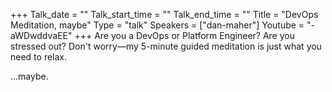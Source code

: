 +++
Talk_date = ""
Talk_start_time = ""
Talk_end_time = ""
Title = "DevOps Meditation, maybe"
Type = "talk"
Speakers = ["dan-maher"]
Youtube = "-aWDwddvaEE"
+++
Are you a DevOps or Platform Engineer? Are you stressed out? Don't worry—my 5-minute guided meditation is just what you need to relax.

…maybe.

